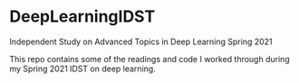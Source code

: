 # DeepLearningIDST
Independent Study on Advanced Topics in Deep Learning Spring 2021

This repo contains some of the readings and code I worked through during my Spring 2021 IDST on deep learning.
